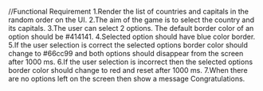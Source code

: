 
//Functional Requirement
1.Render the list of countries and capitals in the random order on the UI.
2.The aim of the game is to select the country and its capitals.
3.The user can select 2 options. The default border color of an option should be #414141.
4.Selected option should have blue color border.
5.If the user selection is correct the selected options border color should change to #66cc99 and both options should disappear from the screen after 1000 ms.
6.If the user selection is incorrect then the selected options border color should change to red and reset after 1000 ms.
7.When there are no options left on the screen then show a message Congratulations.
